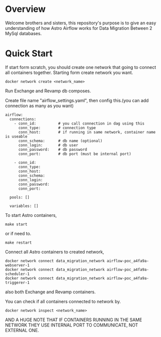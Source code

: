 Overview
========

Welcome brothers and sisters, this repository's purpose is to give an easy understanding of how Astro Airflow works for Data Migration Between 2 MySql databases.

Quick Start
===========================
If start form scratch, you should create one network that going to connect all containers together.
Starting form create network you want.
```
docker network create <network_name>
```
Run Exchange and Revamp db composes.

Create file name "airflow_settings.yaml", then config this.(you can add connection as many as you want)
```
airflow:
  connections:
    - conn_id:          # you call connection in dag using this
      conn_type:        # connection type
      conn_host:        # if running in same network, container name is useable
      conn_schema:      # db name (optional)
      conn_login:       # db user
      conn_password:    # db password
      conn_port:        # db port (must be internal port)

    - conn_id:
      conn_type:
      conn_host:
      conn_schema:
      conn_login:
      conn_password:
      conn_port:

  pools: []

  variables: []
```

To start Astro containers,
```
make start
```
or if need to.
```
make restart
```

Connect all Astro containers to created network,
```
docker network connect data_migration_network airflow-poc_a4fa9a-webserver-1
docker network connect data_migration_network airflow-poc_a4fa9a-scheduler-1
docker network connect data_migration_network airflow-poc_a4fa9a-triggerer-1
```
also both Exchange and Revamp containers.

You can check if all containers connected to network by.
```
docker network inspect <network_name>
```
AND A HUGE NOTE THAT IF CONTAINERS RUNNING IN THE SAME NETWORK THEY USE INTERNAL PORT TO COMMUNICATE, NOT EXTERNAL ONE.

